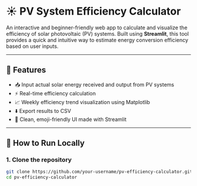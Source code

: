 # ☀️ PV System Efficiency Calculator

An interactive and beginner-friendly web app to calculate and visualize the efficiency of solar photovoltaic (PV) systems. Built using **Streamlit**, this tool provides a quick and intuitive way to estimate energy conversion efficiency based on user inputs.

---

## 🔧 Features

- 📥 Input actual solar energy received and output from PV systems  
- ⚡ Real-time efficiency calculation  
- 📈 Weekly efficiency trend visualization using Matplotlib  
- ⬇️ Export results to CSV  
- 🎨 Clean, emoji-friendly UI made with Streamlit

---

## 🚀 How to Run Locally

### 1. Clone the repository
```bash
git clone https://github.com/your-username/pv-efficiency-calculator.git
cd pv-efficiency-calculator


